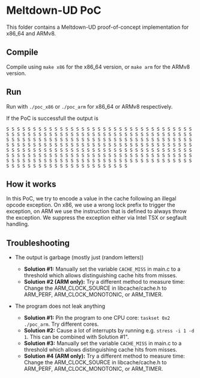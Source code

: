 # Meltdown-UD PoC

This folder contains a Meltdown-UD proof-of-concept implementation for x86_64 and ARMv8.

## Compile

Compile using `make x86` for the x86_64 version, or `make arm` for the ARMv8 version.

## Run

Run with `./poc_x86` or `./poc_arm` for x86_64 or ARMv8 respectively.

If the PoC is successfull the output is
```
S S S S S S S S S S S S S S S S S S S S S S S S S S S S S S S S S S S S S S S S S S S S S S S S S S S S S S S S S S S S S S S S S S S S S S S S S S S S S S S S S S S S S S S S S S S S S S S S S S S S S S S S S S S S S S S S S S S S S S S S S S S S S S S S S S S S S S S S S S S S S S S S S S S S S S S S S S S S S S S S S S S S S S S S S S S S S S S S S S S S S S S S S S S S S S S S S S S S S S S S S S S S S S S S S S S S S S S S S S S S S S S S S S S S S S S S S S S S S S S S S S S S S S S S S S S S S S S S S S S S S S S S S S S S
```

## How it works
In this PoC, we try to encode a value in the cache following an illegal opcode exception. On x86, we use a wrong lock prefix to trigger the exception, on ARM we use the instruction that is defined to always throw the exception. We suppress the exception either via Intel TSX or segfault handling.

## Troubleshooting

* The output is garbage (mostly just (random letters))
    + **Solution #1:** Manually set the variable `CACHE_MISS` in main.c to a threshold which allows distinguishing cache hits from misses.
    + **Solution #2 (ARM only):** Try a different method to measure time: Change the ARM_CLOCK_SOURCE in libcache/cache.h to ARM_PERF, ARM_CLOCK_MONOTONIC, or ARM_TIMER.

* The program does not leak anything
    + **Solution #1:** Pin the program to one CPU core: `taskset 0x2 ./poc_arm`. Try different cores.
    + **Solution #2:** Cause a lot of interrupts by running e.g. `stress -i 1 -d 1`. This can be combined with Solution #1".
    + **Solution #3:** Manually set the variable `CACHE_MISS` in main.c to a threshold which allows distinguishing cache hits from misses.
    + **Solution #4 (ARM only):** Try a different method to measure time: Change the ARM_CLOCK_SOURCE in libcache/cache.h to ARM_PERF, ARM_CLOCK_MONOTONIC, or ARM_TIMER.
